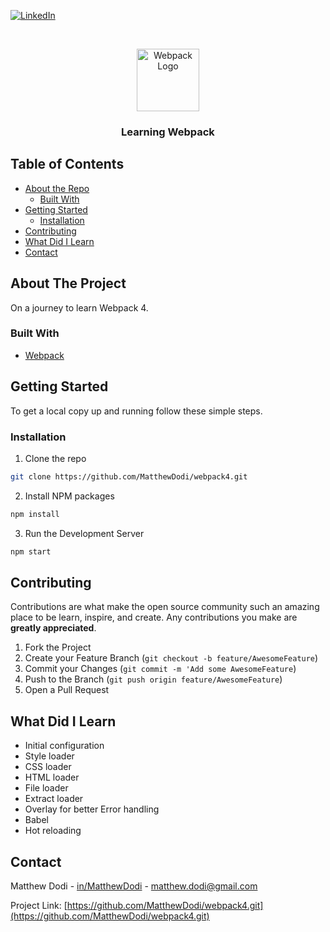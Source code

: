 [![LinkedIn][linkedin-shield]][linkedin-url]

<!-- PROJECT LOGO -->
<br />
<p align="center">
  <a href="https://webpack.js.org/">
    <img src="https://worldvectorlogo.com/logos/webpack.svg" alt="Webpack Logo" width="100">
  </a>

  <h3 align="center">Learning Webpack</h3>
</p>

<!-- TABLE OF CONTENTS -->

## Table of Contents

- [About the Repo](#about-the-project)
  - [Built With](#built-with)
- [Getting Started](#getting-started)
  - [Installation](#installation)
- [Contributing](#contributing)
- [What Did I Learn](#what-did-i-learn)
- [Contact](#contact)

<!-- ABOUT THE PROJECT -->

## About The Project

On a journey to learn Webpack 4.

### Built With

- [Webpack](https://webpack.js.org/)

<!-- GETTING STARTED -->

## Getting Started

To get a local copy up and running follow these simple steps.

### Installation

1. Clone the repo

```sh
git clone https://github.com/MatthewDodi/webpack4.git
```

2. Install NPM packages

```sh
npm install
```

3. Run the Development Server

```sh
npm start
```

<!-- CONTRIBUTING -->

## Contributing

Contributions are what make the open source community such an amazing place to be learn, inspire, and create. Any contributions you make are **greatly appreciated**.

1. Fork the Project
2. Create your Feature Branch (`git checkout -b feature/AwesomeFeature`)
3. Commit your Changes (`git commit -m 'Add some AwesomeFeature`)
4. Push to the Branch (`git push origin feature/AwesomeFeature`)
5. Open a Pull Request

## What Did I Learn

- Initial configuration
- Style loader
- CSS loader
- HTML loader
- File loader
- Extract loader
- Overlay for better Error handling
- Babel
- Hot reloading

<!-- CONTACT -->

## Contact

Matthew Dodi - [in/MatthewDodi](https://linkedin.com/in/MatthewDodi) - matthew.dodi@gmail.com

Project Link: [https://github.com/MatthewDodi/webpack4.git](https://github.com/MatthewDodi/webpack4.git)

<!-- MARKDOWN LINKS & IMAGES -->

[linkedin-shield]: https://img.shields.io/badge/-LinkedIn-black.svg?style=flat-square&logo=linkedin&colorB=555
[linkedin-url]: https://linkedin.com/in/MatthewDodi
